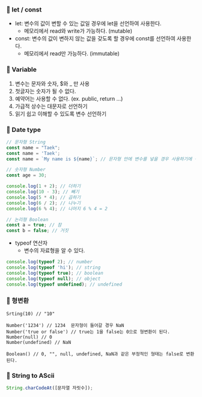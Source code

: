 ### __📑 let / const__

* let: 변수의 값이 변할 수 있는 값일 경우에 let을 선언하여 사용한다.
    * 메모리에서 read와 write가 가능하다. (mutable) 
* const: 변수의 값이 변하지 않는 값을 갖도록 할 경우에 const를 선언하여 사용한다.
    * 메모리에서 read만 가능하다. (immutable)

### __📑 Variable__

1. 변수는 문자와 숫자, $와 _ 만 사용
2. 첫글자는 숫자가 될 수 없다.
3. 예약어는 사용할 수 없다. (ex. public, return ...)
4. 가급적 상수는 대문자로 선언하기
5. 읽기 쉽고 이해할 수 있도록 변수 선언하기

### __📑 Date type__

```javascript
// 문자형 String
const name = "Taek";
const name = 'Taek'; 
const name = `My name is ${name}`; // 문자형 안에 변수를 넣을 경우 사용하기에 적합하다.
```

```javascript
// 숫자형 Number
const age = 30;

console.log(1 + 2); // 더하기
console.log(10 - 3); // 빼기
console.log(5 * 4); // 곱하기
console.log(6 / 2); // 나누기
console.log(6 % 4); // 나머지 6 % 4 = 2
```

```javascript
// 논리형 Boolean
const a = true; // 참
const b = false; // 거짓
```

* typeof 연산자
   * 변수의 자료형을 알 수 있다.

```javascript
console.log(typeof 2); // number
console.log(typeof 'hi'); // string
console.log(typeof true); // boolean
console.log(typeof null); // object
console.log(typeof undefined); // undefined
```

### __📑 형변환__

```javascirpt
Srting(10) // "10"

Number('1234') // 1234  문자형이 들어갈 경우 NaN
Number('true or false') // true는 1을 false는 0으로 형변환이 된다.
Number(null) // 0
Number(undefined) // NaN

Boolean() // 0, "", null, undefined, NaN과 같은 부정적인 형태는 false로 변환된다.
```

### __📑 String to AScii__

```javascript
String.charCodeAt([문자열 자릿수]);
```
